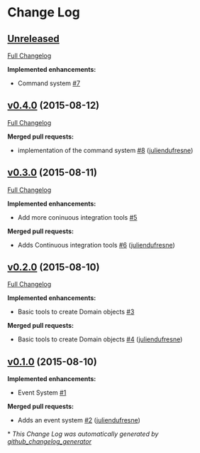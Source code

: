 # Change Log

## [Unreleased](https://github.com/php-ddd/domain-driven-design/tree/HEAD)

[Full Changelog](https://github.com/php-ddd/domain-driven-design/compare/v0.4.0...HEAD)

**Implemented enhancements:**

- Command system [\#7](https://github.com/php-ddd/domain-driven-design/issues/7)

## [v0.4.0](https://github.com/php-ddd/domain-driven-design/tree/v0.4.0) (2015-08-12)
[Full Changelog](https://github.com/php-ddd/domain-driven-design/compare/v0.3.0...v0.4.0)

**Merged pull requests:**

- implementation of the command system [\#8](https://github.com/php-ddd/domain-driven-design/pull/8) ([juliendufresne](https://github.com/juliendufresne))

## [v0.3.0](https://github.com/php-ddd/domain-driven-design/tree/v0.3.0) (2015-08-11)
[Full Changelog](https://github.com/php-ddd/domain-driven-design/compare/v0.2.0...v0.3.0)

**Implemented enhancements:**

- Add more coninuous integration tools [\#5](https://github.com/php-ddd/domain-driven-design/issues/5)

**Merged pull requests:**

- Adds Continuous integration tools [\#6](https://github.com/php-ddd/domain-driven-design/pull/6) ([juliendufresne](https://github.com/juliendufresne))

## [v0.2.0](https://github.com/php-ddd/domain-driven-design/tree/v0.2.0) (2015-08-10)
[Full Changelog](https://github.com/php-ddd/domain-driven-design/compare/v0.1.0...v0.2.0)

**Implemented enhancements:**

- Basic tools to create Domain objects [\#3](https://github.com/php-ddd/domain-driven-design/issues/3)

**Merged pull requests:**

- Basic tools to create Domain objects [\#4](https://github.com/php-ddd/domain-driven-design/pull/4) ([juliendufresne](https://github.com/juliendufresne))

## [v0.1.0](https://github.com/php-ddd/domain-driven-design/tree/v0.1.0) (2015-08-10)
**Implemented enhancements:**

- Event System [\#1](https://github.com/php-ddd/domain-driven-design/issues/1)

**Merged pull requests:**

- Adds an event system [\#2](https://github.com/php-ddd/domain-driven-design/pull/2) ([juliendufresne](https://github.com/juliendufresne))



\* *This Change Log was automatically generated by [github_changelog_generator](https://github.com/skywinder/Github-Changelog-Generator)*